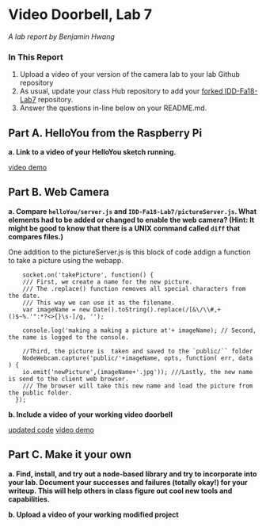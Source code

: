 # Video Doorbell, Lab 7

*A lab report by Benjamin Hwang*

### In This Report

1. Upload a video of your version of the camera lab to your lab Github repository
1. As usual, update your class Hub repository to add your [forked IDD-Fa18-Lab7](/FAR-Lab/IDD-Fa18-Lab7) repository.
1. Answer the questions in-line below on your README.md.

## Part A. HelloYou from the Raspberry Pi

**a. Link to a video of your HelloYou sketch running.**

[video demo](https://youtu.be/pxTsOFqgu90)

## Part B. Web Camera

**a. Compare `helloYou/server.js` and `IDD-Fa18-Lab7/pictureServer.js`. What elements had to be added or changed to enable the web camera? (Hint: It might be good to know that there is a UNIX command called `diff` that compares files.)**

One addition to the pictureServer.js is this block of code addign a function to take a picture using the webapp.

``` 
    socket.on('takePicture', function() {
    /// First, we create a name for the new picture.
    /// The .replace() function removes all special characters from the date.
    /// This way we can use it as the filename.
    var imageName = new Date().toString().replace(/[&\/\\#,+()$~%.'":*?<>{}\s-]/g, '');

    console.log('making a making a picture at'+ imageName); // Second, the name is logged to the console.

    //Third, the picture is  taken and saved to the `public/`` folder
    NodeWebcam.capture('public/'+imageName, opts, function( err, data ) {
    io.emit('newPicture',(imageName+'.jpg')); ///Lastly, the new name is send to the client web browser.
    /// The browser will take this new name and load the picture from the public folder.
  });
 ```

**b. Include a video of your working video doorbell**

[updated code](https://github.com/bhwan1118/IDD-Fa18-Lab7/blob/master/pictureServer_updated.js)
[video demo](https://youtu.be/1wY_D3BFyk8)

## Part C. Make it your own

**a. Find, install, and try out a node-based library and try to incorporate into your lab. Document your successes and failures (totally okay!) for your writeup. This will help others in class figure out cool new tools and capabilities.**

**b. Upload a video of your working modified project**
